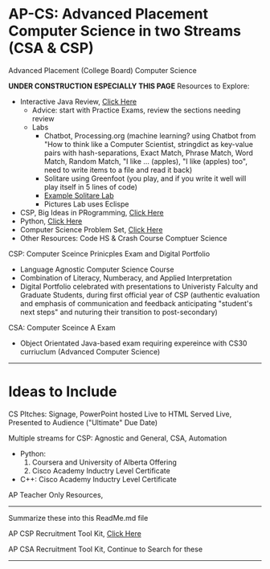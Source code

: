 # AP-CS: Advanced Placement Computer Science in two Streams (CSA & CSP)
Advanced Placement (College Board) Computer Science

**UNDER CONSTRUCTION**
**ESPECIALLY THIS PAGE**
Resources to Explore:
- Interactive Java Review, <a href="http://interactivepython.org/runestone/static/JavaReview/index.html">Click Here</a>
  - Advice: start with Practice Exams, review the sections needing review
  - Labs
    - Chatbot, Processing.org (machine learning? using Chatbot from "How to think like a Computer Scientist, stringdict as key-value pairs with hash-separations, Exact Match, Phrase Match, Word Match, Random Match, "I like ... (apples), "I like (apples) too", need to write items to a file and read it back)
    - Solitare using Greenfoot (you play, and if you write it well will play itself in 5 lines of code)
    - <a href="https://drive.google.com/drive/folders/1IMoqA7wAUiNJA7rKvISg3RQ472mAiSiy">Example Solitare Lab</a>
    - Pictures Lab uses Eclispe
- CSP, Big Ideas in PRogramming, <a href="http://interactivepython.org/runestone/static/StudentCSP/index.html">Click Here</a>
- Python, <a href="http://interactivepython.org/courselib/static/thinkcspy/index.html">Click Here</a>
- Computer Science Problem Set, <a href="https://open.kattis.com/">Click Here</a>
- Other Resources: Code HS & Crash Course Comptuer Science

CSP: Computer Sceince Prinicples Exam and Digital Portfolio
- Language Agnostic Computer Science Course
- Combination of Literacy, Numberacy, and Applied Interpretation
- Digital Portfolio celebrated with presentations to Univeristy Falculty and Graduate Students, during first official year of CSP (authentic evaluation and emphasis of communication and feedback anticipating "student's next steps" and nuturing their transition to post-secondary)

CSA: Computer Sceince A Exam
- Object Orientated Java-based exam requiring expereince with CS30 curriuclum (Advanced Computer Science)


---

# Ideas to Include

CS PItches: Signage, PowerPoint hosted Live to HTML Served Live, Presented to Audience ("Ultimate" Due Date)

Multiple streams for CSP: Agnostic and General, CSA, Automation
- Python:
  1. Coursera and University of Alberta Offering
  2. Cisco Academy Inductry Level Certificate
- C++: Cisco Academy Inductry Level Certificate

AP Teacher Only Resources, <a href="https://apcentral.collegeboard.org/about-ap/news-changes/ap-2019?SFMC_cid=EM90887-43616e616461&rid=47675199"></a>

---

Summarize these into this ReadMe.md file

AP CSP Recruitment Tool Kit, <a href="https://apcentral.collegeboard.org/courses/ap-computer-science-principles/recruitment-toolkit">Click Here</a>

AP CSA Recruitment Tool Kit, Continue to Search for these

---
